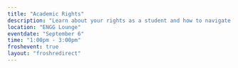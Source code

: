 ```yaml
---
title: "Academic Rights"
description: "Learn about your rights as a student and how to navigate academic challenges. Gain valuable insights to help you throughout your time at Schulich."
location: "ENGG Lounge"
eventdate: "September 6"
time: "1:00pm - 3:00pm"
froshevent: true
layout: "froshredirect"
---
```

